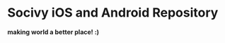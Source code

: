 Socivy iOS and Android Repository
=================================
**making world a better place! :)**


